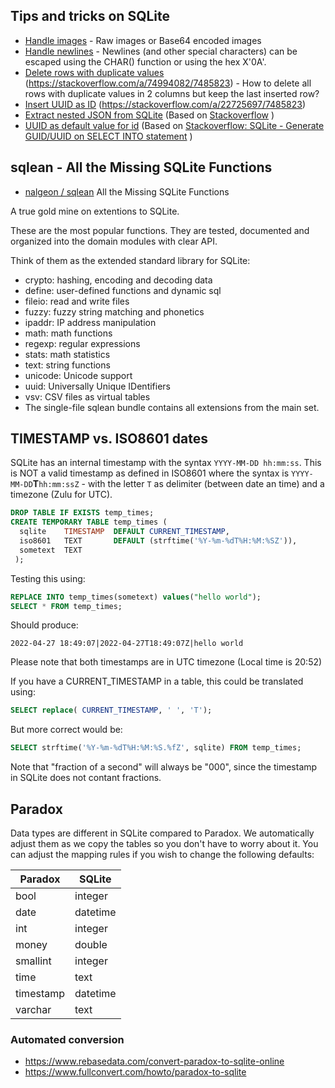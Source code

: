 
## Tips and tricks on SQLite

- [Handle images](handle_images/) - Raw images or Base64 encoded images
- [Handle newlines](handle_newlines/) - Newlines (and other special characters) can be escaped using the CHAR() function or using the hex X'0A'.
- [Delete rows with duplicate values](delete_rows_with_duplicate_values) (https://stackoverflow.com/a/74994082/7485823) - How to delete all rows with duplicate values in 2 columns but keep the last inserted row?
- [Insert UUID as ID](Insert_UUID_as_ID) (https://stackoverflow.com/a/22725697/7485823)
- [Extract nested JSON from SQLite](SQLite2JSON_hash/) (Based on [Stackoverflow](https://stackoverflow.com/a/61004015/7485823) )
- [UUID as default value for id](DefaultUUID/) (Based on [Stackoverflow: SQLite - Generate GUID/UUID on SELECT INTO statement](https://stackoverflow.com/a/66625212) )

## sqlean - All the Missing SQLite Functions
- [nalgeon / sqlean](https://github.com/nalgeon/sqlean) All the Missing SQLite Functions

A true gold mine on extentions to SQLite.

These are the most popular functions. They are tested, documented and organized into the domain modules with clear API.

Think of them as the extended standard library for SQLite:

- crypto: hashing, encoding and decoding data
- define: user-defined functions and dynamic sql
- fileio: read and write files
- fuzzy: fuzzy string matching and phonetics
- ipaddr: IP address manipulation
- math: math functions
- regexp: regular expressions
- stats: math statistics
- text: string functions
- unicode: Unicode support
- uuid: Universally Unique IDentifiers
- vsv: CSV files as virtual tables
- The single-file sqlean bundle contains all extensions from the main set.

## TIMESTAMP vs. ISO8601 dates

SQLite has an internal timestamp with the syntax `YYYY-MM-DD hh:mm:ss`. This is NOT a valid timestamp as defined in ISO8601 where the syntax is `YYYY-MM-DD`**T**`hh:mm:ssZ` - with the letter `T` as delimiter (between date an time) and a timezone  (Zulu for UTC).

```sql
DROP TABLE IF EXISTS temp_times;
CREATE TEMPORARY TABLE temp_times (
  sqlite    TIMESTAMP  DEFAULT CURRENT_TIMESTAMP,
  iso8601   TEXT       DEFAULT (strftime('%Y-%m-%dT%H:%M:%SZ')),
  sometext  TEXT
 );
```

Testing this using:

```sql
REPLACE INTO temp_times(sometext) values("hello world");
SELECT * FROM temp_times;
```
Should produce:
```console
2022-04-27 18:49:07|2022-04-27T18:49:07Z|hello world
```
Please note that both timestamps are in UTC timezone (Local time is 20:52)

If you have a CURRENT_TIMESTAMP in a table, this could be translated using:
```sql
SELECT replace( CURRENT_TIMESTAMP, ' ', 'T');
```
But more correct would be:

```sql
SELECT strftime('%Y-%m-%dT%H:%M:%S.%fZ', sqlite) FROM temp_times;
```
Note that "fraction of a second" will always be "000", since the timestamp in SQLite does not contant fractions.


## Paradox

Data types are different in SQLite compared to Paradox. We automatically adjust them as we copy the tables so you don't have to worry about it. You can adjust the mapping rules if you wish to change the following defaults:

Paradox|SQLite
---|---
bool | integer
date | datetime
int | integer
money | double
smallint | integer
time | text
timestamp | datetime
varchar | text 

### Automated conversion

- https://www.rebasedata.com/convert-paradox-to-sqlite-online
- https://www.fullconvert.com/howto/paradox-to-sqlite
